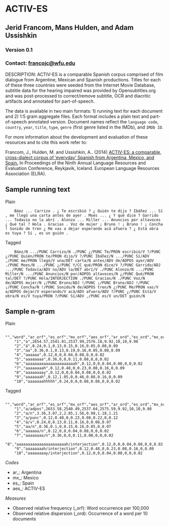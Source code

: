 ACTIV-ES
=============================
## Jerid Francom, Mans Hulden, and Adam Ussishkin
### Version 0.1
### Contact: francojc@wfu.edu

DESCRIPTION:
ACTIV-ES is a comparable Spanish corpus comprised of film dialogue from Argentine, Mexican and Spanish productions. Titles for each of these three countries were seeded from the Internet Movie Database, subtitle data for the hearing impaired was provided by Opensubtitles.org and was post-processed to correct/remove subtitle, OCR and diacritic artifacts and annotated for part-of-speech.

The data is available in two main formats: 1) running text for each document and 2) 1:5 gram aggregate files. Each format includes a plain text and part-of-speech annotated version. Document names reflect the `language code`, `country`, `year`, `title`, `type`, `genre` (first genre listed in the IMDb), and `IMDb ID`. 

For more information about the development and evaluation of these resources and to cite this work refer to:

Francom, J., Hulden, M. and Ussishkin, A.. (2014) [ACTIV-ES: a comparable, cross-dialect corpus of ‘everyday’ Spanish from Argentina, Mexico, and Spain.](https://www.academia.edu/6962707/ACTIV-ES_a_comparable_cross-dialect_corpus_of_everyday_Spanish_from_Argentina_Mexico_and_Spain) In Proceedings of the Ninth Annual Language Resources and Evaluation Conference, Reykjavik, Iceland. European Language Resources Association (ELRA).

## Sample running text

Plain

        Báez ... Carrizo . ¿ Te escribió ? ¿ Quién te dijo ? Ibáñez ... Sí , me llegó una carta antes de ayer . Moes ... ¿ Y qué dice ? Garrido ... Todavía no la abrí . Alonzo ... Miller ... Anuncios por altavoces ¿ Qué tal ? Hola . Gracias . Voz de mujer ¡ Bruno ! ¡ Bruno ! ¡ Concha ! Sonido de tren ¿ Me vas a dejar esperando acá afuera ? ¿ Está obra es tuya ? Sí , es un guión .

Tagged

        Báez/N .../PUNC Carrizo/N ./PUNC ¿/PUNC Te/PRON escribió/V ?/PUNC ¿/PUNC Quién/PRON te/PRON dijo/V ?/PUNC Ibáñez/N .../PUNC Sí/ADV ,/PUNC me/PRON llegó/V una/DET carta/N antes/ADV de/ADPOS ayer/ADV ./PUNC Moes/N .../PUNC ¿/PUNC Y/CC qué/PRON dice/V ?/PUNC Garrido/ADJ .../PUNC Todavía/ADV no/ADV la/DET abrí/V ./PUNC Alonzo/N .../PUNC Miller/N .../PUNC Anuncios/N por/ADPOS altavoces/N ¿/PUNC Qué/PRON tal/DET ?/PUNC Hola/INTERJECTION ./PUNC Gracias/N ./PUNC Voz/N de/ADPOS mujer/N ¡/PUNC Bruno/ADJ !/PUNC ¡/PUNC Bruno/ADJ !/PUNC ¡/PUNC Concha/N !/PUNC Sonido/N de/ADPOS tren/N ¿/PUNC Me/PRON vas/V a/ADPOS dejar/V esperando/V acá/ADV afuera/ADV ?/PUNC ¿/PUNC Está/V obra/N es/V tuya/PRON ?/PUNC Sí/ADV ,/PUNC es/V un/DET guión/N 

## Sample n-gram

Plain

        "","word","ar_orf","es_orf","mx_orf","aes_orf","ar_ord","es_ord","mx_ord","aes_ord"
        "1","a",2654.57,2541.01,2537.99,2576.18,9.92,10,10,9.98
        "2","á",0.24,0.1,0.13,0.15,0.16,0.05,0.08,0.09
        "3","aa",0.36,0.1,0.13,0.19,0.16,0.05,0.08,0.09
        "4","aaaaaa",0.12,0,0,0.04,0.08,0,0,0.02
        "5","aaaaaaaa",0.36,0,0,0.11,0.08,0,0,0.02
        "6","aaaaaaaaaaaaaaaaaaaaaah",0.12,0,0,0.04,0.08,0,0,0.02
        "7","aaaaaaaah",0.12,0.48,0,0.23,0.08,0.16,0,0.09
        "8","aaaaaaaay",0.12,0,0,0.04,0.08,0,0,0.02
        "9","aaaaaaah",0.12,1.05,0,0.46,0.08,0.16,0,0.09
        "10","aaaaaaahhhhh",0.24,0,0,0.08,0.08,0,0,0.02

Tagged

        "","word","ar_orf","es_orf","mx_orf","aes_orf","ar_ord","es_ord","mx_ord","aes_ord"
        "1","a/adpos",2653.58,2540.49,2537.64,2575.59,9.92,10,10,9.98
        "2","a/n",3.36,3.07,2,2.85,1.56,0.98,1.18,1.21
        "3","a/punc",0.12,0.48,0,0.23,0.08,0.22,0,0.12
        "4","á/v",0.24,0,0.13,0.11,0.16,0,0.08,0.07
        "5","aa/n",0.36,0.1,0,0.15,0.16,0.05,0,0.07
        "6","aaaaaa/n",0.12,0,0,0.04,0.08,0,0,0.02
        "7","aaaaaaaa/n",0.36,0,0,0.11,0.08,0,0,0.02
        "8","aaaaaaaaaaaaaaaaaaaaaah/interjection",0.12,0,0,0.04,0.08,0,0,0.02
        "9","aaaaaaaah/interjection",0.12,0.48,0,0.23,0.08,0.16,0,0.09
        "10","aaaaaaaay/interjection",0.12,0,0,0.04,0.08,0,0,0.02

*Codes*

- ar_: Argentina
- mx_: Mexico
- es_: Spain
- aes_: ACTIV-ES 

*Measures*

- Observed relative frequency (_orf): Word occurrence per 100,000
- Observed relative dispersion (_ord): Occurrence of a word per 10 documents



